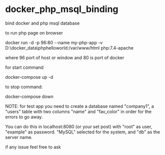 # docker_php_msql_binding
bind docker and php msql database


to run php page on browser 

docker run -d -p 96:80 --name my-php-app -v D:\docker_data\phphelloworld:/var/www/html php:7.4-apache

where 96 port of host or window and 80 is port of docker

for start command

docker-compose up -d

to stop command:

docker-compose down

NOTE: for test app you need to create a database named "company1", a "users" table with two columns "name" and "fav_color" in order for the errors to go away.

You can do this in localhost:8080 (or your set post) with "root" as user, "example" as password. "MySQL" selected for the system, and "db" as the server name.

if any issue feel free to ask
